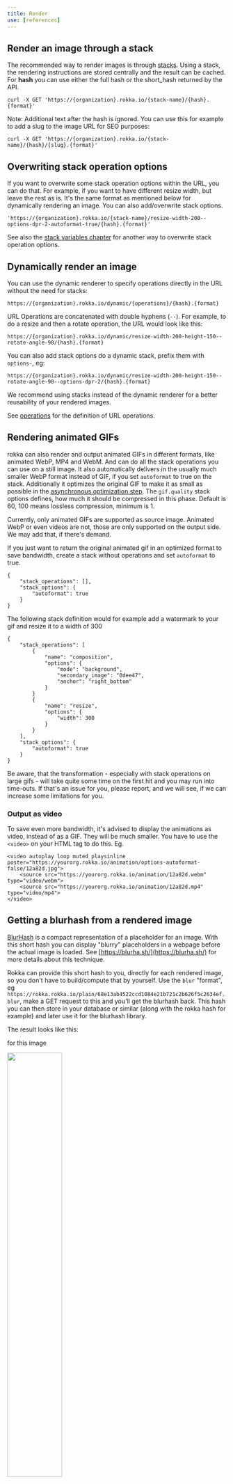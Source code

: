 ```yaml
---
title: Render
use: [references]
---
```


## Render an image through a stack

The recommended way to render images is through [stacks](stacks.html). Using a stack, the rendering
instructions are stored centrally and the result can be cached. 
For __hash__ you can use either the full hash or the short_hash returned by the API.

```language-bash
curl -X GET 'https://{organization}.rokka.io/{stack-name}/{hash}.{format}'
```

Note: Additional text after the hash is ignored. You can use this for example to add a
slug to the image URL for SEO purposes:

```language-bash
curl -X GET 'https://{organization}.rokka.io/{stack-name}/{hash}/{slug}.{format}'
```

## Overwriting stack operation options

If you want to overwrite some stack operation options within the URL, you can do that. For example, if you want to have different resize width, but leave the rest as is.
It's the same format as mentioned below for dynamically rendering an image. You can also add/overwrite stack options.

```language-bash
'https://{organization}.rokka.io/{stack-name}/resize-width-200--options-dpr-2-autoformat-true/{hash}.{format}'
```

See also the [stack variables chapter](/documentation/references/stacks.html#stack-variables) for another way to overwrite stack operation options.

## Dynamically render an image

You can use the dynamic renderer to specify operations directly in the URL without the need for stacks:

```language-bash
https://{organization}.rokka.io/dynamic/{operations}/{hash}.{format}
```

URL Operations are concatenated with double hyphens (`--`). For example, to do a resize and then a 
rotate operation, the URL would look like this:

```language-bash
https://{organization}.rokka.io/dynamic/resize-width-200-height-150--rotate-angle-90/{hash}.{format}
```

You can also add stack options do a dynamic stack, prefix them with `options-`, eg:

```language-bash
https://{organization}.rokka.io/dynamic/resize-width-200-height-150--rotate-angle-90--options-dpr-2/{hash}.{format}
```


We recommend using stacks instead of the dynamic renderer for a better reusability of your rendered images.

See [operations](../references/operations.html) for the definition of URL operations.

## Rendering animated GIFs

rokka can also render and output animated GIFs in different formats, like animated WebP, MP4 and WebM. 
And can do all the stack operations you can use on a still image. It also automatically delivers in the usually 
much smaller WebP format instead of GIF, if you set `autoformat` to true on the stack. Additionally it optimizes the original GIF to make
it as small as possible in the [asynchronous optimization step](./stacks.html#additional-image-optimizations). The `gif.quality` stack
options defines, how much it should be compressed in this phase. Default is 60, 100 means lossless compression, minimum is 1.

Currently, only animated GIFs are supported as source image. Animated WebP or even videos are not, those are only
supported on the output side. We may add that, if there's demand.

If you just want to return the original animated gif in an optimized format to save bandwidth, create a stack without
operations and set `autoformat` to true.

```language-javascript
{
    "stack_operations": [],
    "stack_options": {
        "autoformat": true
    }
}
```

The following stack definition would for example add a watermark to your gif and resize it to a width of 300
```language-javascript
{
    "stack_operations": [
        {
            "name": "composition",
            "options": {
                "mode": "background",
                "secondary_image": "0dee47",
                "anchor": "right_bottom"
            }
        }
        {
            "name": "resize",
            "options": {
                "width": 300
            }
        }
    ],
    "stack_options": {
        "autoformat": true
    }
}
```


Be aware, that the transformation - especially with stack operations on large gifs - will take quite some time on the first hit and you 
may run into time-outs. If that's an issue for you, please report, and we will see, if we can increase some limitations
for you. 

### Output as video
To save even more bandwidth, it's advised to display the animations as video, instead of as a GIF. They will be much smaller.
You have to use the `<video>` on your HTML tag to do this. Eg.

```language-html
<video autoplay loop muted playsinline poster="https://yourorg.rokka.io/animation/options-autoformat-false/12a82d.jpg">
    <source src="https://yourorg.rokka.io/animation/12a82d.webm" type="video/webm">
    <source src="https://yourorg.rokka.io/animation/12a82d.mp4" type="video/mp4">
</video>
```

## Getting a blurhash from a rendered image

[BlurHash](https://blurha.sh/) is a compact representation of a placeholder for an image. With this short hash you can display "blurry" placeholders
in a webpage before the actual image is loaded. See [https://blurha.sh/](https://blurha.sh/) for more details about this
technique.

Rokka can provide this short hash to you, directly for each rendered image, so you don't have to build/compute that by yourself. 
Use the `blur` "format", eg `https://rokka.rokka.io/plain/68e13ab4522ccd1084e21b721c2b626f5c2634ef.blur`, make a GET request to this and
you'll get the blurhash back. This hash you can then store in your database or similar (along with the rokka hash for example)
and later use it for the blurhash library.

The result looks like this:

<script type="module" src="https://unpkg.com/blurhash-img?module"></script>
<blurhash-img 
  hash="L[JbHoogofbb?wkCRjofxvjroLae"
  style="--aspect-ratio: 840/1260; width: 50%">
</blurhash-img>

for this image

<img src="https://rokka.rokka.io/plain/68e13ab4522ccd1084e21b721c2b626f5c2634ef.jpg" style="width: 50%">

The code for this example using [blurhash-img](https://github.com/fpapado/blurhash-img) is:

```html
<script type="module" src="https://unpkg.com/blurhash-img?module"></script>
<blurhash-img 
  hash="L[JbHoogofbb?wkCRjofxvjroLae"
  style="--aspect-ratio: 840/1260; width: 50%">
</blurhash-img>
```


## Rendering images from a remote URL

See the [Loading images from a remote URL chapter](./stacks.html#loading-images-from-a-remote-url) for more details about that.



## Use another organization as fallback for rendering images

Sometimes you have different rokka organizations for test/stage and production environments, but need the same images 
in both of them. You can easily [copy all images from one org to another](./source-images.html#copy-a-source-image-to-another-organization), 
but this is a long and resource intensive process, when you have many images. 

Another approach, if you only need all the images for rendering and not via API operations, you can set the `render_org_fallback` 
organization option to another organisation. With this setting, whenever an image is not found for rendering in the original
organization, rokka checks the fallback organisation and loads it from there, if available. 

As said, they don't show up in the API, for example the image search. So if your CMS does interact with rokka to read from
those images, you won't get them. But you can still upload or copy the same images later, if you need to.
Also, you still have to copy the stacks from one organization to the other, there's no fallback for them.

To actually be able to link two organizations with this, you need to be admin on both organizations.

```language-bash
curl -H 'Content-Type: application/json' -X PUT 'https://api.rokka.io/organizations/mycompany/options' -d '{"render_org_fallback": "$FALLBACK_ORG"}'
```


## Signed URLs for limited access

rokka has the possibility to let you sign render URLs, so that those URLs are only valid for a certain time or can only be accessed
from certain IP ranges. If you need that feature, get in contact with us.